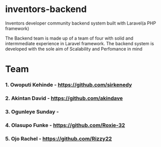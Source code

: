 # inventors-backend
Inventors developer community backend system built with Laravel(a PHP framework)

The Backend team is made up of a team of four with solid and intermmediate experience in Laravel framework.
The backend system is developed with the sole aim of Scalability and Perfomance in mind

# Team
  ### 1. Owoputi Kehinde  - https://github.com/sirkenedy 
  ### 2. Akintan David  - https://github.com/akindave
  ### 3. Ogunleye Sunday  - #
  ### 4. Olasupo Funke  - https://github.com/Roxie-32
  ### 5. Ojo Rachel  - https://github.com/Rizzy22
